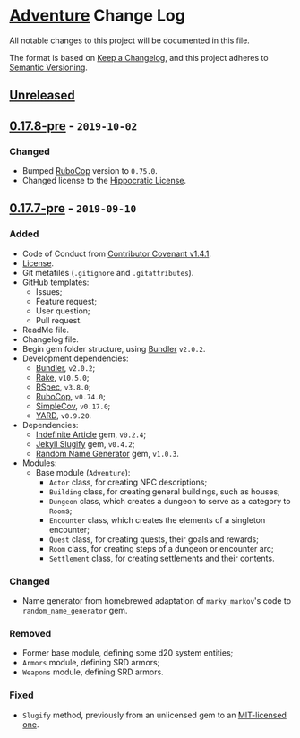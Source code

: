 # [Adventure](https://github.com/Nereare/Adventure) Change Log

All notable changes to this project will be documented in this file.

The format is based on [Keep a Changelog](https://keepachangelog.com/en/1.0.0/),
and this project adheres to [Semantic Versioning](https://semver.org/spec/v2.0.0.html).

## [Unreleased]

## [0.17.8-pre] - `2019-10-02`

### Changed
* Bumped [RuboCop](https://github.com/rubocop-hq/rubocop) version to `0.75.0`.
* Changed license to the [Hippocratic License](https://firstdonoharm.dev/).

## [0.17.7-pre] - `2019-09-10`

### Added
* Code of Conduct from [Contributor Covenant v1.4.1](https://www.contributor-covenant.org/).
* [License](LICENSE.md).
* Git metafiles (`.gitignore` and `.gitattributes`).
* GitHub templates:
  - Issues;
  - Feature request;
  - User question;
  - Pull request.
* ReadMe file.
* Changelog file.
* Begin gem folder structure, using [Bundler](https://bundler.io/) `v2.0.2`.
* Development dependencies:
  - [Bundler](https://bundler.io/), `v2.0.2`;
  - [Rake](https://github.com/ruby/rake), `v10.5.0`;
  - [RSpec](https://rspec.info/), `v3.8.0`;
  - [RuboCop](https://github.com/rubocop-hq/rubocop), `v0.74.0`;
  - [SimpleCov](https://github.com/colszowka/simplecov), `v0.17.0`;
  - [YARD](https://rubygems.org/gems/yard), `v0.9.20`.
* Dependencies:
  - [Indefinite Article](https://rubygems.org/gems/indefinite_article) gem, `v0.2.4`;
  - [Jekyll Slugify](https://rubygems.org/gems/jekyll_slugify) gem, `v0.4.2`;
  - [Random Name Generator](https://rubygems.org/gems/random_name_generator) gem, `v1.0.3`.
* Modules:
  - Base module (`Adventure`):
    - `Actor` class, for creating NPC descriptions;
    - `Building` class, for creating general buildings, such as houses;
    - `Dungeon` class, which creates a dungeon to serve as a category to `Room`s;
    - `Encounter` class, which creates the elements of a singleton encounter;
    - `Quest` class, for creating quests, their goals and rewards;
    - `Room` class, for creating steps of a dungeon or encounter arc;
    - `Settlement` class, for creating settlements and their contents.

### Changed
* Name generator from homebrewed adaptation of `marky_markov`'s code to `random_name_generator` gem.

### Removed
* Former base module, defining some d20 system entities;
* `Armors` module, defining SRD armors;
* `Weapons` module, defining SRD armors.

### Fixed
* `Slugify` method, previously from an unlicensed gem to an [MIT-licensed one](https://rubygems.org/gems/jekyll_slugify).

[Unreleased]: https://github.com/Nereare/Adventure/compare/v0.17.8-pre...HEAD
[0.17.8-pre]: https://github.com/Nereare/Adventure/compare/v0.17.7-pre...v0.17.8-pre
[0.17.7-pre]: https://github.com/Nereare/Adventure/releases/tag/v0.17.7-pre
